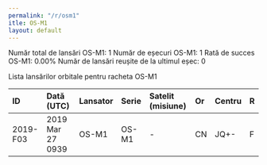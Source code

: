 ```yaml
---
permalink: "/r/osm1"
itle: OS-M1
layout: default
---
```


Număr total de lansări OS-M1: 1
Număr de eșecuri OS-M1: 1
Rată de succes OS-M1: 0.00%
Număr de lansări reușite de la ultimul eșec: 0

Lista lansărilor orbitale pentru racheta OS-M1


| ID       | Dată (UTC)       | Lansator   | Serie   | Satelit (misiune)   | Or   | Centru   | R   |
|:---------|:-----------------|:-----------|:--------|:--------------------|:-----|:---------|:----|
| 2019-F03 | 2019 Mar 27 0939 | OS-M1      | OS-M1   | -                   | CN   | JQ+-     | F   |

